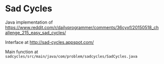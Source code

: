 # Sad Cycles
Java implementation of https://www.reddit.com/r/dailyprogrammer/comments/36cyxf/20150518_challenge_215_easy_sad_cycles/

Interface at http://sad-cycles.appspot.com/

Main function at `sadcycles/src/main/java/com/problem/sadcycles/SadCycles.java`